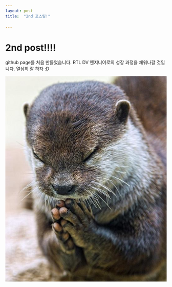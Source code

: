 ```yaml
---
layout: post
title:  "2nd 포스팅!"

---
```


# 2nd post!!!!

github page를 처음 만들었습니다.
RTL DV 엔지니어로의 성장 과정을 채워나갈 것입니다.
열심히 잘 하자 :D

![sudallll](/images/2024-08-26-2nd/sudallll-4662743.JPEG)